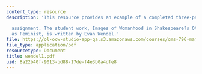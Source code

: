 ```yaml
---
content_type: resource
description: 'This resource provides an example of a completed three-page close reading

  assignment. The student work, Images of Womanhood in Shakespeare?s Othello: Emilia
  as Feminist, is written by Evan Wendel.'
file: https://ol-ocw-studio-app-qa.s3.amazonaws.com/courses/cms-796-major-media-texts-fall-2006/8a22b40f9013bd8817def4e3b0a4dfe8_wendel1.pdf
file_type: application/pdf
resourcetype: Document
title: wendel1.pdf
uid: 8a22b40f-9013-bd88-17de-f4e3b0a4dfe8
---
```

